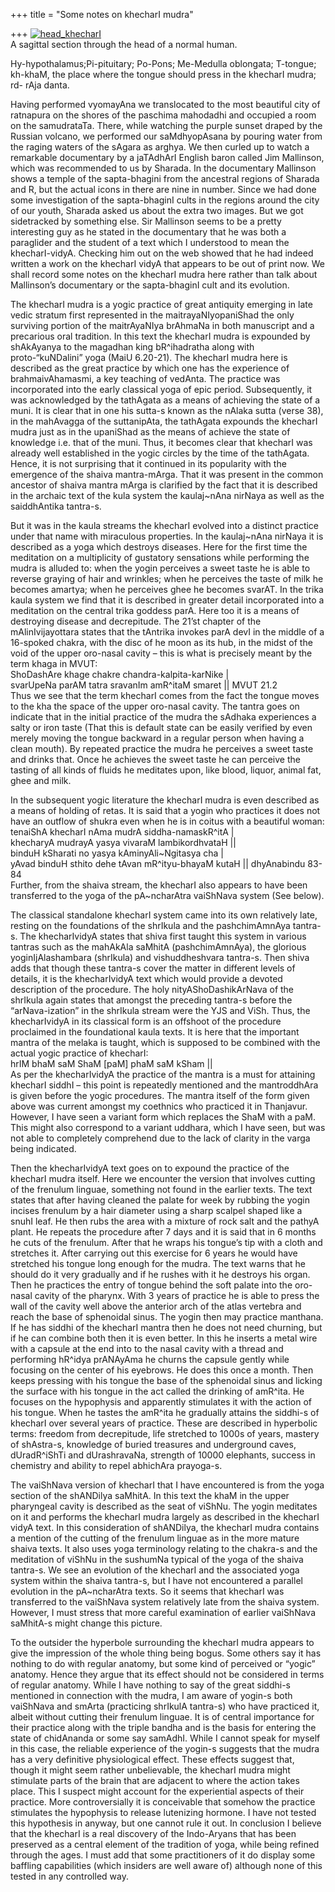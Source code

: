 +++
title = "Some notes on khecharI mudra"

+++
[![head\_khecharI](https://i1.wp.com/farm3.static.flickr.com/2452/3700634334_9854185ac8.jpg)](http://www.flickr.com/photos/24766652@N05/3700634334/ "head_khecharI by somasushma, on Flickr")  
A sagittal section through the head of a normal human.

Hy-hypothalamus;Pi-pituitary; Po-Pons; Me-Medulla oblongata; T-tongue;
kh-khaM, the place where the tongue should press in the khecharI mudra;
rd- rAja danta.

Having performed vyomayAna we translocated to the most beautiful city of
ratnapura on the shores of the paschima mahodadhi and occupied a room on
the samudrataTa. There, while watching the purple sunset draped by the
Russian volcano, we performed our saMdhyopAsana by pouring water from
the raging waters of the sAgara as arghya. We then curled up to watch a
remarkable documentary by a jaTAdhArI English baron called Jim
Mallinson, which was recommended to us by Sharada. In the documentary
Mallinson shows a temple of the sapta-bhagini from the ancestral regions
of Sharada and R, but the actual icons in there are nine in number.
Since we had done some investigation of the sapta-bhaginI cults in the
regions around the city of our youth, Sharada asked us about the extra
two images. But we got sidetracked by something else. Sir Mallinson
seems to be a pretty interesting guy as he stated in the documentary
that he was both a paraglider and the student of a text which I
understood to mean the khecharI-vidyA. Checking him out on the web
showed that he had indeed written a work on the khecharI vidyA that
appears to be out of print now. We shall record some notes on the
khecharI mudra here rather than talk about Mallinson’s documentary or
the sapta-bhaginI cult and its evolution.

The khecharI mudra is a yogic practice of great antiquity emerging in
late vedic stratum first represented in the maitrayaNIyopaniShad the
only surviving portion of the maitrAyaNIya brAhmaNa in both manuscript
and a precarious oral tradition. In this text the khecharI mudra is
expounded by shAkAyanya to the magadhan king bR^ihadratha along with
proto-“kuNDalini” yoga (MaiU 6.20-21). The khecharI mudra here is
described as the great practice by which one has the experience of
brahmaivAhamasmi, a key teaching of vedAnta. The practice was
incorporated into the early classical yoga of epic period. Subsequently,
it was acknowledged by the tathAgata as a means of achieving the state
of a muni. It is clear that in one his sutta-s known as the nAlaka sutta
(verse 38), in the mahAvagga of the suttanipAta, the tathAgata expounds
the khecharI mudra just as in the upaniShad as the means of achieve the
state of knowledge i.e. that of the muni. Thus, it becomes clear that
khecharI was already well established in the yogic circles by the time
of the tathAgata. Hence, it is not surprising that it continued in its
popularity with the emergence of the shaiva mantra-mArga. That it was
present in the common ancestor of shaiva mantra mArga is clarified by
the fact that it is described in the archaic text of the kula system the
kaulaj\~nAna nirNaya as well as the saiddhAntika tantra-s.

But it was in the kaula streams the khecharI evolved into a distinct
practice under that name with miraculous properties. In the kaulaj\~nAna
nirNaya it is described as a yoga which destroys diseases. Here for the
first time the meditation on a multiplicity of gustatory sensations
while performing the mudra is alluded to: when the yogin perceives a
sweet taste he is able to reverse graying of hair and wrinkles; when he
perceives the taste of milk he becomes amartya; when he perceives ghee
he becomes svarAT. In the trika kaula system we find that it is
described in greater detail incorporated into a meditation on the
central trika goddess parA. Here too it is a means of destroying disease
and decrepitude. The 21’st chapter of the mAlinIvijayottara states that
the tAntrika invokes parA devI in the middle of a 16-spoked chakra, with
the disc of he moon as its hub, in the midst of the void of the upper
oro-nasal cavity – this is what is precisely meant by the term khaga in
MVUT:  
ShoDashAre khage chakre chandra-kalpita-karNike |  
svarUpeNa parAM tatra sravanIm amR^itaM smaret || MVUT 21.2  
Thus we see that the term khecharI comes from the fact the tongue moves
to the kha the space of the upper oro-nasal cavity. The tantra goes on
indicate that in the initial practice of the mudra the sAdhaka
experiences a salty or iron taste (That this is default state can be
easily verified by even merely moving the tongue backward in a regular
person when having a clean mouth). By repeated practice the mudra he
perceives a sweet taste and drinks that. Once he achieves the sweet
taste he can perceive the tasting of all kinds of fluids he meditates
upon, like blood, liquor, animal fat, ghee and milk.

In the subsequent yogic literature the khecharI mudra is even described
as a means of holding of retas. It is said that a yogin who practices it
does not have an outflow of shukra even when he is in coitus with a
beautiful woman:  
tenaiShA khecharI nAma mudrA siddha-namaskR^itA |  
khecharyA mudrayA yasya vivaraM lambikordhvataH ||  
binduH kSharati no yasya kAminyAli\~Ngitasya cha |  
yAvad binduH sthito dehe tAvan mR^ityu-bhayaM kutaH || dhyAnabindu
83-84  
Further, from the shaiva stream, the khecharI also appears to have been
transferred to the yoga of the pA\~ncharAtra vaiShNava system (See
below).

The classical standalone khecharI system came into its own relatively
late, resting on the foundations of the shrIkula and the pashchimAmnAya
tantra-s. The khecharIvidyA states that shiva first taught this system
in various tantras such as the mahAkAla saMhitA (pashchimAmnAya), the
glorious yoginIjAlashambara (shrIkula) and vishuddheshvara tantra-s.
Then shiva adds that though these tantra-s cover the matter in different
levels of details, it is the khecharIvidyA text which would provide a
devoted description of the procedure. The holy nityAShoDashikArNava of
the shrIkula again states that amongst the preceding tantra-s before the
“arNava-ization” in the shrIkula stream were the YJS and ViSh. Thus, the
khecharIvidyA in its classical form is an offshoot of the procedure
proclaimed in the foundational kaula texts. It is here that the
important mantra of the melaka is taught, which is supposed to be
combined with the actual yogic practice of khecharI:  
hrIM bhaM saM ShaM \[paM\] phaM saM kSham ||  
As per the khecharIvidyA the practice of the mantra is a must for
attaining khecharI siddhI – this point is repeatedly mentioned and the
mantroddhAra is given before the yogic procedures. The mantra itself of
the form given above was current amongst my coethnics who practiced it
in Thanjavur. However, I have seen a variant form which replaces the
ShaM with a paM. This might also correspond to a variant uddhara, which
I have seen, but was not able to completely comprehend due to the lack
of clarity in the varga being indicated.

Then the khecharIvidyA text goes on to expound the practice of the
khecharI mudra itself. Here we encounter the version that involves
cutting of the frenulum linguae, something not found in the earlier
texts. The text states that after having cleaned the palate for week by
rubbing the yogin incises frenulum by a hair diameter using a sharp
scalpel shaped like a snuhI leaf. He then rubs the area with a mixture
of rock salt and the pathyA plant. He repeats the procedure after 7 days
and it is said that in 6 months he cuts of the frenulum. After that he
wraps his tongue’s tip with a cloth and stretches it. After carrying out
this exercise for 6 years he would have stretched his tongue long enough
for the mudra. The text warns that he should do it very gradually and if
he rushes with it he destroys his organ. Then he practices the entry of
tongue behind the soft palate into the oro-nasal cavity of the pharynx.
With 3 years of practice he is able to press the wall of the cavity well
above the anterior arch of the atlas vertebra and reach the base of
sphenoidal sinus. The yogin then may practice manthana. If he has siddhi
of the khecharI mantra then he does not need churning, but if he can
combine both then it is even better. In this he inserts a metal wire
with a capsule at the end into to the nasal cavity with a thread and
performing hR^idya prANAyAma he churns the capsule gently while focusing
on the center of his eyebrows. He does this once a month. Then keeps
pressing with his tongue the base of the sphenoidal sinus and licking
the surface with his tongue in the act called the drinking of amR^ita.
He focuses on the hypophysis and apparently stimulates it with the
action of his tongue. When he tastes the amR^ita he gradually attains
the siddhi-s of khecharI over several years of practice. These are
described in hyperbolic terms: freedom from decrepitude, life stretched
to 1000s of years, mastery of shAstra-s, knowledge of buried treasures
and underground caves, dUradR^iShTi and dUrashravaNa, strength of 10000
elephants, success in chemistry and ability to repel abhichAra
prayoga-s.

The vaiShNava version of khecharI that I have encountered is from the
yoga section of the shANDilya saMhitA. In this text the khaM in the
upper pharyngeal cavity is described as the seat of viShNu. The yogin
meditates on it and performs the khecharI mudra largely as described in
the khecharI vidyA text. In this consideration of shANDilya, the
khecharI mudra contains a mention of the cutting of the frenulum linguae
as in the more mature shaiva texts. It also uses yoga terminology
relating to the chakra-s and the meditation of viShNu in the sushumNa
typical of the yoga of the shaiva tantra-s. We see an evolution of the
khecharI and the associated yoga system within the shaiva tantra-s, but
I have not encountered a parallel evolution in the pA\~ncharAtra texts.
So it seems that khecharI was transferred to the vaiShNava system
relatively late from the shaiva system. However, I must stress that more
careful examination of earlier vaiShNava saMhitA-s might change this
picture.

To the outsider the hyperbole surrounding the khecharI mudra appears to
give the impression of the whole thing being bogus. Some others say it
has nothing to do with regular anatomy, but some kind of perceived or
“yogic” anatomy. Hence they argue that its effect should not be
considered in terms of regular anatomy. While I have nothing to say of
the great siddhi-s mentioned in connection with the mudra, I am aware of
yogin-s both vaiShNava and smArta (practicing shrIkulA tantra-s) who
have practiced it, albeit without cutting their frenulum linguae. It is
of central importance for their practice along with the triple bandha
and is the basis for entering the state of chidAnanda or some say
samAdhI. While I cannot speak for myself in this case, the reliable
experience of the yogin-s suggests that the mudra has a very definitive
physiological effect. These effects suggest that, though it might seem
rather unbelievable, the khecharI mudra might stimulate parts of the
brain that are adjacent to where the action takes place. This I suspect
might account for the experiential aspects of their practice. More
controversially it is conceivable that somehow the practice stimulates
the hypophysis to release lutenizing hormone. I have not tested this
hypothesis in anyway, but one cannot rule it out. In conclusion I
believe that the khecharI is a real discovery of the Indo-Aryans that
has been preserved as a central element of the tradition of yoga, while
being refined through the ages. I must add that some practitioners of it
do display some baffling capabilities (which insiders are well aware of)
although none of this tested in any controlled way.

